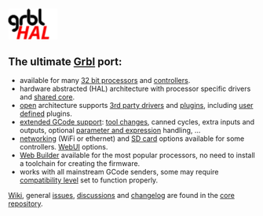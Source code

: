 <img width="100px" src="https://github.com/grblHAL/.github/blob/main/media/grblHAL.svg"></img>

## The ultimate [Grbl](https://github.com/gnea/grbl) port:

* available for many [32 bit processors](https://github.com/grblHAL/drivers) and [controllers](https://github.com/grblHAL/Controllers).
* hardware abstracted \(HAL\) architecture with processor specific drivers and [shared core](https://github.com/grblHAL/core).
* [open](http://svn.io-engineering.com/grblHAL/html/hal_8h.html) architecture supports [3rd party drivers](https://github.com/dresco/STM32H7xx) and [plugins](https://github.com/grblHAL/plugins), including [user defined](https://github.com/grblHAL/Templates) plugins.
* [extended GCode support](https://github.com/grblHAL/core#supported-g-codes): [tool changes](https://github.com/grblHAL/core/wiki/Manual,-semi-automatic-and-automatic-tool-change), canned cycles, extra inputs and outputs, optional [parameter and expression](https://github.com/grblHAL/core/wiki/Expressions-and-flow-control) handling, ... 
* [networking](https://github.com/grblHAL/Plugin_networking/) \(WiFi or ethernet\) and [SD card](https://github.com/grblHAL/Plugin_SD_card/) options available for some controllers. [WebUI](https://github.com/grblHAL/Plugin_WebUI) options. 
* [Web Builder](http://svn.io-engineering.com:8080) available for the most popular processors, no need to install a toolchain for creating the firmware.
* works with all mainstream GCode senders, some may require [compatibility level](https://github.com/grblHAL/core/wiki/Compatibility-level) set to function properly.

[Wiki](https://github.com/grblHAL/core/wiki), general [issues](https://github.com/grblHAL/core/issues), [discussions](https://github.com/grblHAL/core/discussions) and [changelog](https://github.com/grblHAL/core/blob/master/changelog.md) are found in the [core repository](https://github.com/grblHAL/core).
